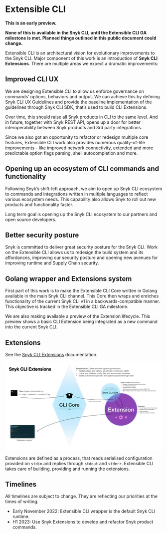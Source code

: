 # Extensible CLI

**This is an early preview.**

**None of this is available in the Snyk CLI, until the Extensible CLI GA milestone is met. Planned things outlined in this public document could change.**

Extensible CLI is an architectural vision for evolutionary improvements to the Snyk CLI. Major component of this work is an introduction of **Snyk CLI Extensions**. There are multiple areas we expect a dramatic improvements:

## Improved CLI UX
We are designing Extensible CLI to allow us enforce governance on commands’ options, behaviors and output. We can achieve this by defining Snyk CLI UX Guidelines and provide the baseline implementation of the guidelines through Snyk CLI SDK, that’s used to build CLI Extensions.

Over time, this should raise all Snyk products in CLI to the same level. And in future, together with Snyk REST API, opens up a door for better interoperability between Snyk products and 3rd party integrations.

Since we also got an opportunity to refactor or redesign multiple core features, Extensible CLI work also provides numerous quality-of-life improvements - like improved network connectivity, extended and more predictable option flags parsing, shell autocompletion and more.

## Opening up an ecosystem of CLI commands and functionality
Following Snyk’s shift-left approach, we aim to open up Snyk CLI ecosystem to commands and integrations written in multiple languages to reflect various ecosystem needs. This capability also allows Snyk to roll out new products and functionality faster.

Long term goal is opening up the Snyk CLI ecosystem to our partners and open source developers.

## Better security posture
Snyk is committed to deliver great security posture for the Snyk CLI. Work on the Extensible CLI allows us to redesign the build system and its affordances, improving our security posture and opening new avenues for improving runtime and Supply Chain security.

## Golang wrapper and Extensions system
First part of this work is to make the Extensible CLI Core written in Golang available in the main Snyk CLI channel. This Core then wraps and enriches functionality of the current Snyk CLI v1 in a backwards-compatible manner. This objective is tracked in the Extensible CLI GA milestone.

We are also making available a preview of the Extension lifecycle. This preview shows a basic CLI Extension being integrated as a new command into the current Snyk CLI.

## Extensions
See the [Snyk CLI Extensions](./cli-extensions.md) documentation.

[![Snyk CLI Extensions diagram](snyk-cli-extensions-diagram.jpeg)](./cli-extensions.md)

Extensions are defined as a process, that reads serialised configuration provided on `stdin` and replies through `stdout` and `stderr`. Extensible CLI takes care of building, providing and running the extensions.

## Timelines
All timelines are subject to change. They are reflecting our priorities at the times of writing.

- Early November 2022: Extensible CLI wrapper is the default Snyk CLI runtime.
- H1 2023: Use Snyk Extensions to develop and refactor Snyk product commands.
